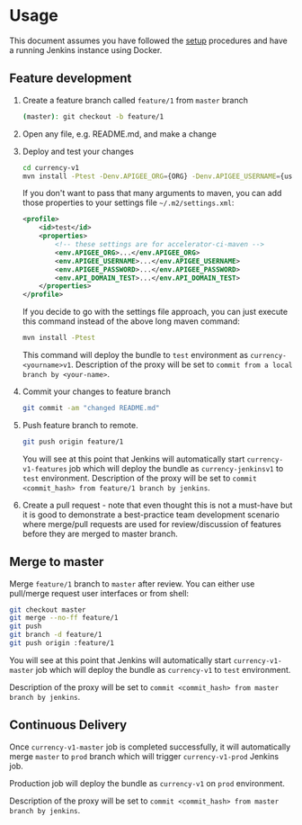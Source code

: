 # Usage

This document assumes you have followed the [setup](setup.md) procedures and
have a running Jenkins instance using Docker.

## Feature development

1.  Create a feature branch called `feature/1` from `master` branch

    ```bash
    (master): git checkout -b feature/1
    ```

2.  Open any file, e.g. README.md, and make a change

3.  Deploy and test your changes

    ```bash
    cd currency-v1
    mvn install -Ptest -Denv.APIGEE_ORG={ORG} -Denv.APIGEE_USERNAME={username} -Denv.APIGEE_PASSWORD={password} -Denv.API_DOMAIN_TEST={apigee_proxy_domain}
    ```

    If you don't want to pass that many arguments to maven, you can add those
    properties to your settings file `~/.m2/settings.xml`:

    ```xml
    <profile>
        <id>test</id>
        <properties>
            <!-- these settings are for accelerator-ci-maven -->
            <env.APIGEE_ORG>...</env.APIGEE_ORG>
            <env.APIGEE_USERNAME>...</env.APIGEE_USERNAME>
            <env.APIGEE_PASSWORD>...</env.APIGEE_PASSWORD>
            <env.API_DOMAIN_TEST>...</env.API_DOMAIN_TEST>
        </properties>
    </profile>
    ```

    If you decide to go with the settings file approach, you can just execute
    this command instead of the above long maven command:

    ```bash
    mvn install -Ptest
    ```

    This command will deploy the bundle to `test` environment as
    `currency-<yourname>v1`. Description of the proxy will be set to `commit
    from a local branch by <your-name>`.

4.  Commit your changes to feature branch

    ```bash
    git commit -am "changed README.md"
    ```

5.  Push feature branch to remote.

    ```bash
    git push origin feature/1
    ```

    You will see at this point that Jenkins will
    automatically start `currency-v1-features` job which will deploy the bundle
    as `currency-jenkinsv1` to `test` environment. Description of the proxy will
    be set to `commit <commit_hash> from feature/1 branch by jenkins`.

6.  Create a pull request - note that even thought this is not a must-have but
    it is good to demonstrate a best-practice team development scenario where
    merge/pull requests are used for review/discussion of features before they
    are merged to master branch.

## Merge to master

Merge `feature/1` branch to `master` after review. You can either use pull/merge
request user interfaces or from shell:

```bash
git checkout master
git merge --no-ff feature/1
git push
git branch -d feature/1
git push origin :feature/1
```

You will see at this point that Jenkins will automatically start
`currency-v1-master` job which will deploy the bundle as `currency-v1` to `test`
environment.

Description of the proxy will be set to `commit <commit_hash> from
master branch by jenkins`.

## Continuous Delivery

Once `currency-v1-master` job is completed successfully, it will automatically
merge `master` to `prod` branch which will trigger `currency-v1-prod` Jenkins
job.

Production job will deploy the bundle as `currency-v1` on `prod`
environment.

Description of the proxy will be set to `commit <commit_hash> from
master branch by jenkins`.
